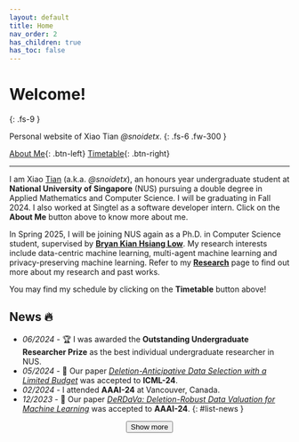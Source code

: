 ```yaml
---
layout: default
title: Home
nav_order: 2
has_children: true
has_toc: false
---
```


# Welcome!
{: .fs-9 }

Personal website of Xiao Tian *@snoidetx*.
{: .fs-6 .fw-300 }

[About Me](./experience/){: .btn-left} <span class='btn-filler'></span> [Timetable](./schedule){: .btn-right}

---

I am Xiao <u>Tian</u> (a.k.a. *@snoidetx*), an honours year undergraduate student at **National University of Singapore** (NUS) pursuing a double degree in Applied Mathematics and Computer Science. I will be graduating in Fall 2024. I also worked at Singtel as a software developer intern. Click on the **About Me** button above to know more about me.

In Spring 2025, I will be joining NUS again as a Ph.D. in Computer Science student, supervised by [**Bryan Kian Hsiang Low**](https://www.comp.nus.edu.sg/cs/people/lowkh/). My research interests include data-centric machine learning, multi-agent machine learning and privacy-preserving machine learning. Refer to my [**Research**](./research/) page to find out more about my research and past works.

You may find my schedule by clicking on the **Timetable** button above!

## News 🔥

- *06/2024* - 🏆 I was awarded the **Outstanding Undergraduate Researcher Prize** as the best individual undergraduate researcher in NUS.
- *05/2024* - 🎉 Our paper [*Deletion-Anticipative Data Selection with a Limited Budget*](./research/deletion-anticipative-data.md) was accepted to **ICML-24**.
- *02/2024* - I attended **AAAI-24** at Vancouver, Canada.
- *12/2023* - 🎉 Our paper [*DeRDaVa: Deletion-Robust Data Valuation for Machine Learning*](./research/derdava-deletion-robust.md) was accepted to **AAAI-24**.
{: #list-news }

<div style="display: flex; justify-content: center; align-items: center;">
  <button id="list-news-btn" class="list-news-btn">Show more</button>
</div>

<script>{% include js/home/control_news_list.js %}</script>
